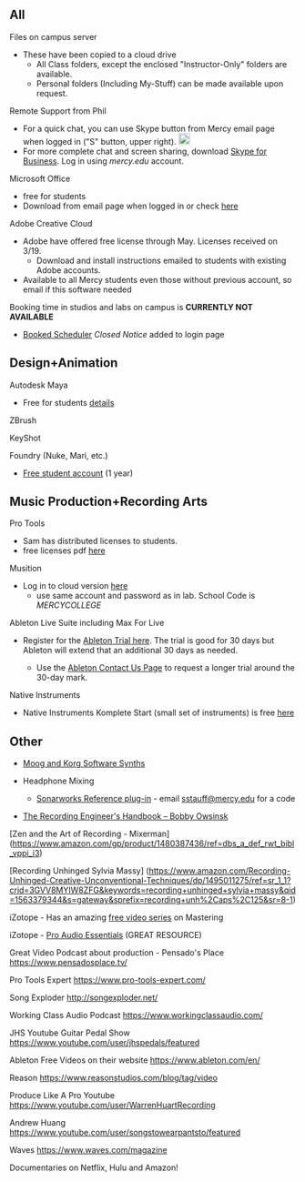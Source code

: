 ## All ##
Files on campus server
-   These have been copied to a cloud drive
    - All Class folders, except the enclosed "Instructor-Only" folders are available.
    - Personal folders (Including My-Stuff) can be made available upon request.

Remote Support from Phil
- For a quick chat, you can use Skype button from Mercy email page when logged in ("S" button, upper right). <img src=https://upload.wikimedia.org/wikipedia/commons/c/c3/Microsoft_Skype_for_Business_logo.svg  alt="Skype Button" width=20>
- For more complete chat and screen sharing, download [Skype for Business](https://products.office.com/en-us/skype-for-business/download-app). Log in using _mercy.edu_ account.

Microsoft Office
- free for students
 - Download from email page when logged in or check [here](https://www.microsoft.com/en-us/education/products/office)


Adobe Creative Cloud
- Adobe have offered free license through May. Licenses received on 3/19.
    - Download and install instructions emailed to students with existing Adobe accounts.
- Available to all Mercy students even those without previous account, so email if this software needed

Booking time in studios and labs on campus is __CURRENTLY NOT AVAILABLE__
-   [Booked Scheduler](https://booked.mercy.edu) _Closed Notice_ added to login page

## Design+Animation ## 
Autodesk Maya
- Free for students [details](https://www.autodesk.com/education/free-software/maya)

ZBrush

KeyShot
    
Foundry (Nuke, Mari, etc.)

- [Free student account](https://www.foundry.com/education/apply/student) (1 year)

## Music Production+Recording Arts ## 

Pro Tools
- Sam has distributed licenses to students.
- free licenses pdf [here](https://cdn-www.avid.com/-/media/avid/files/corona-virus-2020/creative-product-foc-license-instructions.pdf?la=en&v=20200316211223)


Musition
- Log in to cloud version [here](https://musition.cloud) 
  - use same account and password as in lab. School Code is _MERCYCOLLEGE_

Ableton Live Suite including Max For Live

- Register for the [Ableton Trial here](https://www.ableton.com/en/trial/).  The trial is good for 30 days but Ableton will extend that an additional 30 days as needed.

    - Use the [Ableton Contact Us Page](https://www.ableton.com/en/contact-us/) to request a longer trial around the 30-day mark.

Native Instruments
- Native Instruments Komplete Start (small set of instruments) is free [here](https://www.native-instruments.com/en/products/komplete/bundles/komplete-start/)

## Other ##

- [Moog and Korg Software Synths](https://www.engadget.com/2020-03-14-moog-and-korg-free-synth-apps.html)
- Headphone Mixing
  - [Sonarworks Reference plug-in](https://www.sonarworks.com/reference/downloads) - email sstauff@mercy.edu for a code

- [The Recording Engineer's Handbook – Bobby Owsinsk](https://www.amazon.com/Recording-Engineers-Handbook-4th/dp/0998503304/ref=sr_1_3?crid=1FHDYHJGR4BCU&keywords=bobby+owsinski&qid=1563379510&s=books&sprefix=bobby+ow%2Cstripbooks%2C123&sr=1-3)
 
[Zen and the Art of Recording - Mixerman]
(https://www.amazon.com/gp/product/1480387436/ref=dbs_a_def_rwt_bibl_vppi_i3)
  
[Recording Unhinged Sylvia Massy]
(https://www.amazon.com/Recording-Unhinged-Creative-Unconventional-Techniques/dp/1495011275/ref=sr_1_1?crid=3GVV8MYIW8ZFG&keywords=recording+unhinged+sylvia+massy&qid=1563379344&s=gateway&sprefix=recording+unh%2Caps%2C125&sr=8-1)

iZotope - Has an amazing [free video series](https://www.youtube.com/user/izotopeinc/featured) on Mastering

iZotope - [Pro Audio Essentials](https://pae.izotope.com/) (GREAT RESOURCE)

Great Video Podcast about production - Pensado's Place
https://www.pensadosplace.tv/

Pro Tools Expert
https://www.pro-tools-expert.com/

Song Exploder
http://songexploder.net/

Working Class Audio Podcast
https://www.workingclassaudio.com/

JHS Youtube Guitar Pedal Show
https://www.youtube.com/user/jhspedals/featured

Ableton Free Videos on their website
https://www.ableton.com/en/

Reason
https://www.reasonstudios.com/blog/tag/video

Produce Like A Pro Youtube
https://www.youtube.com/user/WarrenHuartRecording

Andrew Huang
https://www.youtube.com/user/songstowearpantsto/featured

Waves
https://www.waves.com/magazine

Documentaries on Netflix, Hulu and Amazon!
